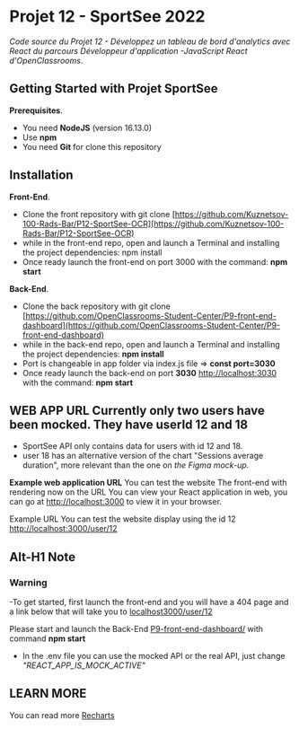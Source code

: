 # Projet 12 - SportSee 2022

*Code source du Projet 12 - Développez un tableau de bord d'analytics avec React du parcours Développeur d'application -JavaScript React d'OpenClassrooms*.

## Getting Started with Projet SportSee

**Prerequisites**.

- You need **NodeJS** (version 16.13.0)
- Use **npm**
- You need **Git** for clone this repository

## Installation

**Front-End**.

- Clone the front repository with git clone [https://github.com/Kuznetsov-100-Rads-Bar/P12-SportSee-OCR](https://github.com/Kuznetsov-100-Rads-Bar/P12-SportSee-OCR)
- while in the front-end repo, open and launch a Terminal and installing the project dependencies: npm install
- Once ready launch the front-end on port 3000 with the command: **npm start**

**Back-End**.

- Clone the back repository with git clone [https://github.com/OpenClassrooms-Student-Center/P9-front-end-dashboard](https://github.com/OpenClassrooms-Student-Center/P9-front-end-dashboard)
- while in the back-end repo, open and launch a Terminal and installing the project dependencies: **npm install**
- Port is changeable in app folder via index.js file => **const port=3030**
- Once ready launch the back-end on port **3030** [http://localhost:3030](http://localhost:3030) with the command: **npm start**

## WEB APP URL Currently only two users have been mocked. They have userId 12 and 18

- SportSee API only contains data for users with id 12 and 18.
- user 18 has an alternative version of the chart "Sessions average duration", more relevant than the one on *the Figma mock-up.*

**Example web application URL**
You can test the website
The front-end with rendering now on the URL
You can view your React application in web, you can go at [http://localhost:3000](http://localhost:3000) to view it in your browser.

Example URL
You can test the website display using the id 12 [http://localhost:3000/user/12](http://localhost:3000/user/12)

## Alt-H1 Note

### **Warning**

-To get started, first launch the front-end and you will have a 404 page and a link below that will take you to [localhost3000/user/12](localhost3000/user/12)

Please start and launch the Back-End [P9-front-end-dashboard/](P9-front-end-dashboard/) with command **npm start**

- In the .env file you can use the mocked API or the real API, just change *"REACT_APP_IS_MOCK_ACTIVE"*

## LEARN MORE

You can read more
[Recharts](https://recharts.org/en-US)
